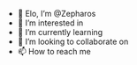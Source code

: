 - 👋 Elo, I’m @Zepharos
- 👀 I’m interested in 
- 🌱 I’m currently learning 
- 💞️ I’m looking to collaborate on
- 📫 How to reach me 

